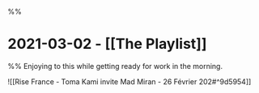 %%
# 2021-03-02 - [[The Playlist]]
%%
Enjoying to this while getting ready for work in the morning.

![[Rise France - Toma Kami invite Mad Miran - 26 Février 202#^9d5954]]